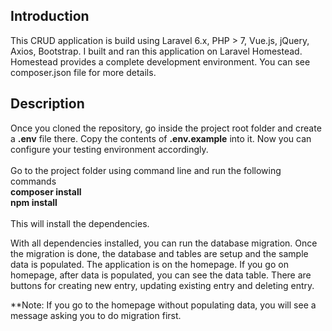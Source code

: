 ## Introduction

This CRUD application is build using Laravel 6.x, PHP > 7, Vue.js, jQuery, Axios, Bootstrap. I built and ran this application on Laravel Homestead. Homestead provides
a complete development environment. You can see composer.json file for more details.



## Description

Once you cloned the repository, go inside the project root folder and create a <b>.env</b> file there. Copy the contents of <b>.env.example</b> into it. Now you can configure your testing environment accordingly. <br><br>
Go to the project folder using command line and run the following commands <br> <b>composer install</b><br><b>npm install</b><br><br>
This will install the dependencies. <br>

With all dependencies installed, you can run the database migration. Once the migration is done, the database and tables are setup and the sample data is populated. The application is on the homepage. If you go on homepage, after data is populated, you can see the data table. There are buttons for creating new entry, updating existing entry and deleting entry.

**Note: If you go to the homepage without populating data, you will see a message asking you to do migration first.
 

  


 
